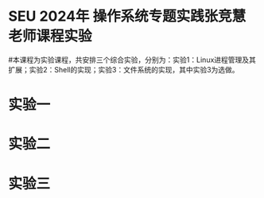 # SEU 2024年 操作系统专题实践张竞慧老师课程实验
#本课程为实验课程，共安排三个综合实验，分别为：实验1：Linux进程管理及其扩展；实验2：Shell的实现；实验3：文件系统的实现，其中实验3为选做。

# 实验一

# 实验二

# 实验三
